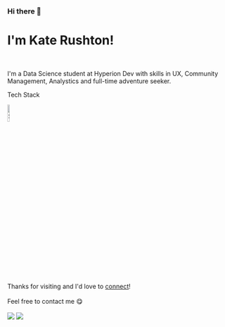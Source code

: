 ### Hi there 👋

# I'm Kate Rushton!
<br>

I'm a Data Science student at Hyperion Dev with skills in UX, Community Management, Analystics and full-time adventure seeker. 

Tech Stack

<picture>
  <source media="(prefers-color-scheme: dark)" srcset="https://brandslogos.com/wp-content/uploads/images/large/python-logo-1.png", width=10%>
  <source media="(prefers-color-scheme: light)" srcset="https://www.python.org/static/community_logos/python-logo-master-v3-TM.png", width=10%>
  <img alt="Shows the logo for python" src="https://www.python.org/static/community_logos/python-logo-master-v3-TM.png", width=10%>
</picture>
<br>

Thanks for visiting and I'd love to [connect](https://www.linkedin.com/in/krusht/)!
<br>
<br>
Feel free to contact me :yum:
<br>
<br>
<a href="https://linkedin.com/in/krusht" target="_blank"><img src="https://img.shields.io/badge/LinkedIn-krusht-informational"></a>
<a href="mailto:krushtie33@gmail.com"><img src="https://img.shields.io/badge/Email-krushtie33-orange"></a>
